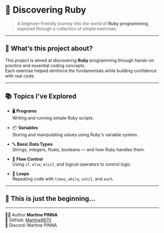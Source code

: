 # 💎 Discovering Ruby

> A beginner-friendly journey into the world of **Ruby programming**, explored through a collection of simple exercises.

---

## 🚀 What’s this project about?

This project is aimed at discovering **Ruby** programming through hands-on practice and essential coding concepts.  
Each exercise helped reinforce the fundamentals while building confidence with real code.

---

## 📚 Topics I've Explored

- 🖥️ **Programs**  
  Writing and running simple Ruby scripts.

- 📦 **Variables**  
  Storing and manipulating values using Ruby's variable system.

- 🔤 **Basic Data Types**  
  Strings, integers, floats, booleans — and how Ruby handles them.

- 🔁 **Flow Control**  
  Using `if`, `else`, `elsif`, and logical operators to control logic.

- 🔄 **Loops**  
  Repeating code with `times`, `while`, `until`, and `each`.

---

## 🌱 This is just the beginning...

---

👩‍💻 Author **Martine PINNA**  
🐙 GitHub: [Martine9670](https://github.com/Martine9670)  
💬 Discord: Martine PINNA
